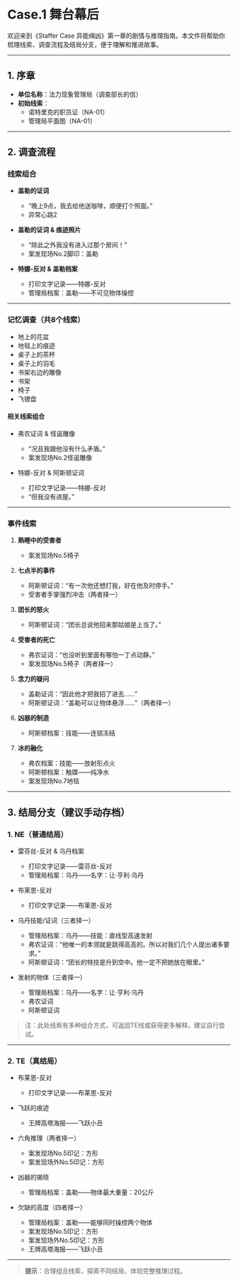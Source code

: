 # Case.1 舞台幕后

欢迎来到《Staffer Case 异能缉凶》第一章的剧情与推理指南。本文件将帮助你梳理线索、调查流程及结局分支，便于理解和推进故事。

---

## 1. 序章

- **单位名称**：法力现象管理局（调查部长的信）
- **初始线索**：
    - 诺特里克的职员证（NA-01）
    - 管理局平面图（NA-01）

---

## 2. 调查流程

### 线索组合

- **盖勒的证词**  
    - “晚上9点，我去给他送咖啡，顺便打个照面。”  
    - 异常心跳2

- **盖勒的证词 & 痕迹照片**  
    - “除此之外我没有进入过那个房间！”  
    - 案发现场No.2脚印：盖勒

- **特娜-反对 & 盖勒档案**  
    - 打印文字记录——特娜-反对  
    - 管理局档案：盖勒——不可见物体操控

---

### 记忆调查（共8个线索）

- 地上的花盆
- 地毯上的痕迹
- 桌子上的茶杯
- 桌子上的羽毛
- 书架右边的雕像
- 书架
- 椅子
- 飞镖盘

#### 相关线索组合

- 弗农证词 & 怪诞雕像  
    - “况且我跟他没有什么矛盾。”  
    - 案发现场No.2怪诞雕像

- 特娜-反对 & 阿斯顿证词  
    - 打印文字记录——特娜-反对  
    - “但我没有进屋。”

---

### 事件线索

1. **熟睡中的受害者**  
     - 案发现场No.5椅子

2. **七点半的事件**  
     - 阿斯顿证词：“有一次他还想打我，好在他及时停手。”  
     - 受害者手掌强烈冲击（两者择一）

3. **团长的怒火**  
     - 阿斯顿证词：“团长总说他招来那姑娘是上当了。”

4. **受害者的死亡**  
     - 弗农证词：“也没听到里面有哪怕一丁点动静。”  
     - 案发现场No.5椅子（两者择一）

5. **念力的疑问**  
     - 盖勒证词：“因此他才把我招了进去……”  
     - 阿斯顿证词：“盖勒可以让物体悬浮……”（两者择一）

6. **凶器的制造**  
     - 阿斯顿档案：技能——连锁冻结

7. **冰的融化**  
     - 弗农档案：技能——放射形点火  
     - 阿斯顿档案：触媒——纯净水  
     - 案发现场No.7地毯

---

## 3. 结局分支（建议手动存档）

### 1. NE（普通结局）

- 雷芬丝-反对 & 乌丹档案  
    - 打印文字记录——雷芬丝-反对  
    - 管理局档案：乌丹——名字：让·亨利·乌丹

- 布莱恩-反对  
    - 打印文字记录——布莱恩-反对

- 乌丹技能/证词（三者择一）  
    - 管理局档案：乌丹——技能：直线型高速发射  
    - 弗农证词：“他唯一的本领就是跳得高高的。所以对我们几个人提出诸多要求。”  
    - 阿斯顿证词：“团长的特技是升到空中。他一定不把她放在眼里。”

- 发射的物体（三者择一）  
    - 管理局档案：乌丹——名字：让·亨利·乌丹  
    - 弗农证词  
    - 阿斯顿证词

> 注：此处线索有多种组合方式，可返回TE线或获得更多解释，建议自行尝试。

---

### 2. TE（真结局）

- 布莱恩-反对  
    - 打印文字记录——布莱恩-反对

- 飞跃的痕迹  
    - 王牌高塔海报——飞跃小丑

- 六角推理（两者择一）  
    - 案发现场No.5印记：方形  
    - 案发现场外No.5印记：方形

- 凶器的揭晓  
    - 管理局档案：盖勒——物体最大重量：20公斤

- 欠缺的高度（四者择一）  
    - 管理局档案：盖勒——能够同时操控两个物体  
    - 案发现场No.5印记：方形  
    - 案发现场外No.5印记：方形  
    - 王牌高塔海报——飞跃小丑

---

> **提示**：合理组合线索，探索不同结局，体验完整推理过程。

